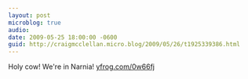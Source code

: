 ```yaml
---
layout: post
microblog: true
audio: 
date: 2009-05-25 18:00:00 -0600
guid: http://craigmcclellan.micro.blog/2009/05/26/t1925339386.html
---
```

Holy cow! We're in Narnia! [yfrog.com/0w66fj](http://yfrog.com/0w66fj)
